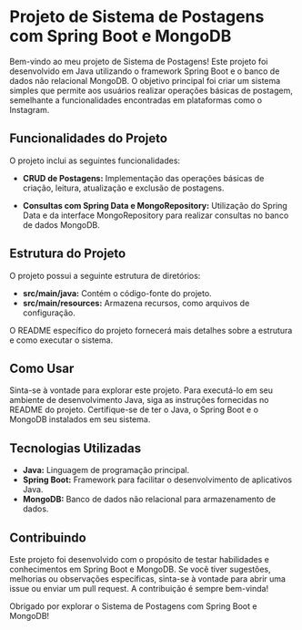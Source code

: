 # Projeto de Sistema de Postagens com Spring Boot e MongoDB

Bem-vindo ao meu projeto de Sistema de Postagens! Este projeto foi desenvolvido em Java utilizando o framework Spring Boot e o banco de dados não relacional MongoDB. O objetivo principal foi criar um sistema simples que permite aos usuários realizar operações básicas de postagem, semelhante a funcionalidades encontradas em plataformas como o Instagram.

## Funcionalidades do Projeto

O projeto inclui as seguintes funcionalidades:

- **CRUD de Postagens:** Implementação das operações básicas de criação, leitura, atualização e exclusão de postagens.

- **Consultas com Spring Data e MongoRepository:** Utilização do Spring Data e da interface MongoRepository para realizar consultas no banco de dados MongoDB.

## Estrutura do Projeto

O projeto possui a seguinte estrutura de diretórios:

- **src/main/java:** Contém o código-fonte do projeto.
- **src/main/resources:** Armazena recursos, como arquivos de configuração.

O README específico do projeto fornecerá mais detalhes sobre a estrutura e como executar o sistema.

## Como Usar

Sinta-se à vontade para explorar este projeto. Para executá-lo em seu ambiente de desenvolvimento Java, siga as instruções fornecidas no README do projeto. Certifique-se de ter o Java, o Spring Boot e o MongoDB instalados em seu sistema.

## Tecnologias Utilizadas

- **Java:** Linguagem de programação principal.
- **Spring Boot:** Framework para facilitar o desenvolvimento de aplicativos Java.
- **MongoDB:** Banco de dados não relacional para armazenamento de dados.

## Contribuindo

Este projeto foi desenvolvido com o propósito de testar habilidades e conhecimentos em Spring Boot e MongoDB. Se você tiver sugestões, melhorias ou observações específicas, sinta-se à vontade para abrir uma issue ou enviar um pull request. A contribuição é sempre bem-vinda!

Obrigado por explorar o Sistema de Postagens com Spring Boot e MongoDB!
